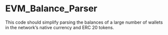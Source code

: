 # EVM_Balance_Parser
This code should simplify parsing the balances of a large number of wallets in the network’s native currency and ERC 20 tokens.
